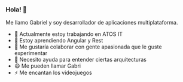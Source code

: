 ### Hola! 👋
Me llamo Gabriel y soy desarrollador de aplicaciones multiplataforma.

- 🔭 Actualmente estoy trabajando en ATOS IT
- 🌱 Estoy aprendiendo Angular y Rest
- 👯 Me gustaría colaborar con gente apasionada que le guste experimentar
- 🤔 Necesito ayuda para entender ciertas arquitecturas
- 😄 Me pueden llamar Gabri
- ⚡ Me encantan los videojuegos

